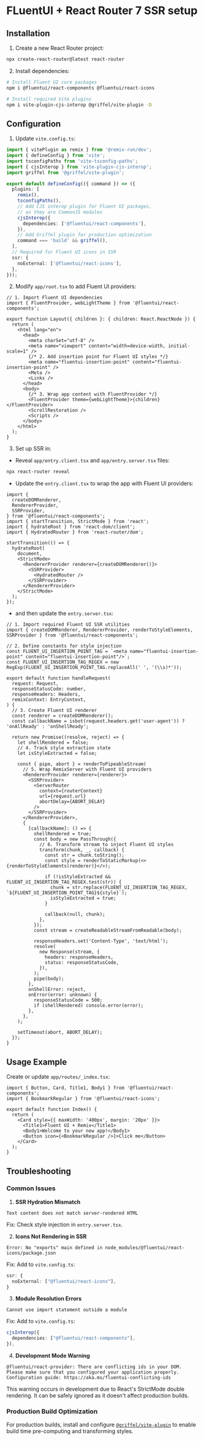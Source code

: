 # FLuentUI + React Router 7 SSR setup

## Installation

1. Create a new React Router project:

```bash
npx create-react-router@latest react-router
```

2. Install dependencies:

```bash
# Install Fluent UI core packages
npm i @fluentui/react-components @fluentui/react-icons

# Install required Vite plugins
npm i vite-plugin-cjs-interop @griffel/vite-plugin -D
```

## Configuration

1. Update `vite.config.ts`:

```ts
import { vitePlugin as remix } from '@remix-run/dev';
import { defineConfig } from 'vite';
import tsconfigPaths from 'vite-tsconfig-paths';
import { cjsInterop } from 'vite-plugin-cjs-interop';
import griffel from '@griffel/vite-plugin';

export default defineConfig(({ command }) => ({
  plugins: [
    remix(),
    tsconfigPaths(),
    // Add CJS interop plugin for Fluent UI packages,
    // as they are CommonJS modules
    cjsInterop({
      dependencies: ['@fluentui/react-components'],
    }),
    // Add Griffel plugin for production optimization
    command === 'build' && griffel(),
  ],
  // Required for Fluent UI icons in SSR
  ssr: {
    noExternal: ['@fluentui/react-icons'],
  },
}));
```

2. Modify `app/root.tsx` to add Fluent UI providers:

```tsx
// 1. Import Fluent UI dependencies
import { FluentProvider, webLightTheme } from '@fluentui/react-components';

export function Layout({ children }: { children: React.ReactNode }) {
  return (
    <html lang="en">
      <head>
        <meta charSet="utf-8" />
        <meta name="viewport" content="width=device-width, initial-scale=1" />
        {/* 2. Add insertion point for Fluent UI styles */}
        <meta name="fluentui-insertion-point" content="fluentui-insertion-point" />
        <Meta />
        <Links />
      </head>
      <body>
        {/* 3. Wrap app content with FluentProvider */}
        <FluentProvider theme={webLightTheme}>{children}</FluentProvider>
        <ScrollRestoration />
        <Scripts />
      </body>
    </html>
  );
}
```

3. Set up SSR in:

- Reveal `app/entry.client.tsx` and `app/entry.server.tsx` files:

```bash
npx react-router reveal
```

- Update the `entry.client.tsx` to wrap the app with Fluent UI providers:

```tsx
import {
  createDOMRenderer,
  RendererProvider,
  SSRProvider,
} from '@fluentui/react-components';
import { startTransition, StrictMode } from 'react';
import { hydrateRoot } from 'react-dom/client';
import { HydratedRouter } from 'react-router/dom';

startTransition(() => {
  hydrateRoot(
    document,
    <StrictMode>
      <RendererProvider renderer={createDOMRenderer()}>
        <SSRProvider>
          <HydratedRouter />
        </SSRProvider>
      </RendererProvider>
    </StrictMode>
  );
});
```

- and then update the `entry.server.tsx`:

```tsx
// 1. Import required Fluent UI SSR utilities
import { createDOMRenderer, RendererProvider, renderToStyleElements, SSRProvider } from '@fluentui/react-components';

// 2. Define constants for style injection
const FLUENT_UI_INSERTION_POINT_TAG = `<meta name="fluentui-insertion-point" content="fluentui-insertion-point"/>`;
const FLUENT_UI_INSERTION_TAG_REGEX = new RegExp(FLUENT_UI_INSERTION_POINT_TAG.replaceAll(' ', '(\\s)*'));

export default function handleRequest(
  request: Request,
  responseStatusCode: number,
  responseHeaders: Headers,
  remixContext: EntryContext,
) {
  // 3. Create Fluent UI renderer
  const renderer = createDOMRenderer();
  const callbackName = isbot(request.headers.get('user-agent')) ? 'onAllReady' : 'onShellReady';

  return new Promise((resolve, reject) => {
    let shellRendered = false;
    // 4. Track style extraction state
    let isStyleExtracted = false;

    const { pipe, abort } = renderToPipeableStream(
      // 5. Wrap RemixServer with Fluent UI providers
      <RendererProvider renderer={renderer}>
        <SSRProvider>
          <ServerRouter
            context={routerContext}
            url={request.url}
            abortDelay={ABORT_DELAY}
          />
        </SSRProvider>
      </RendererProvider>,
      {
        [callbackName]: () => {
          shellRendered = true;
          const body = new PassThrough({
            // 6. Transform stream to inject Fluent UI styles
            transform(chunk, _, callback) {
              const str = chunk.toString();
              const style = renderToStaticMarkup(<>{renderToStyleElements(renderer)}</>);

              if (!isStyleExtracted && FLUENT_UI_INSERTION_TAG_REGEX.test(str)) {
                chunk = str.replace(FLUENT_UI_INSERTION_TAG_REGEX, `${FLUENT_UI_INSERTION_POINT_TAG}${style}`);
                isStyleExtracted = true;
              }

              callback(null, chunk);
            },
          });
          const stream = createReadableStreamFromReadable(body);

          responseHeaders.set('Content-Type', 'text/html');
          resolve(
            new Response(stream, {
              headers: responseHeaders,
              status: responseStatusCode,
            }),
          );
          pipe(body);
        },
        onShellError: reject,
        onError(error: unknown) {
          responseStatusCode = 500;
          if (shellRendered) console.error(error);
        },
      },
    );

    setTimeout(abort, ABORT_DELAY);
  });
}
```

## Usage Example

Create or update `app/routes/_index.tsx`:

```tsx
import { Button, Card, Title1, Body1 } from '@fluentui/react-components';
import { BookmarkRegular } from '@fluentui/react-icons';

export default function Index() {
  return (
    <Card style={{ maxWidth: '400px', margin: '20px' }}>
      <Title1>Fluent UI + Remix</Title1>
      <Body1>Welcome to your new app!</Body1>
      <Button icon={<BookmarkRegular />}>Click me</Button>
    </Card>
  );
}
```

## Troubleshooting

### Common Issues

1. **SSR Hydration Mismatch**

```
Text content does not match server-rendered HTML
```

Fix: Check style injection in `entry.server.tsx`.

2. **Icons Not Rendering in SSR**

```
Error: No "exports" main defined in node_modules/@fluentui/react-icons/package.json
```

Fix: Add to `vite.config.ts`:

```ts
ssr: {
  noExternal: ["@fluentui/react-icons"],
}
```

3. **Module Resolution Errors**

```
Cannot use import statement outside a module
```

Fix: Add to `vite.config.ts`:

```ts
cjsInterop({
  dependencies: ["@fluentui/react-components"],
}),
```

4. **Development Mode Warning**

```
@fluentui/react-provider: There are conflicting ids in your DOM.
Please make sure that you configured your application properly.
Configuration guide: https://aka.ms/fluentui-conflicting-ids
```

This warning occurs in development due to React's StrictMode double rendering. It can be safely ignored as it doesn't affect production builds.

### Production Build Optimization

For production builds, install and configure [`@griffel/vite-plugin`](https://griffel.js.org/react/ahead-of-time-compilation/with-vite) to enable build time pre-computing and transforming styles.
